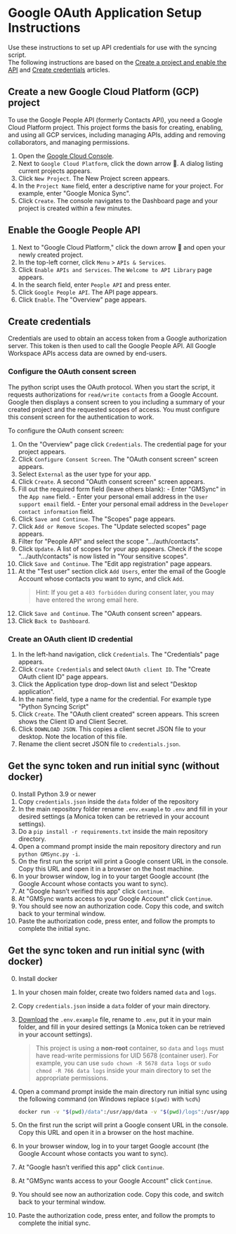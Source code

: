 [comment]: <> "LTeX: language=en-US"

# Google OAuth Application Setup Instructions

Use these instructions to set up API credentials for use with the syncing script.  
The following instructions are based on the [Create a project and enable the API](https://developers.google.com/workspace/guides/create-project) and [Create credentials](https://developers.google.com/workspace/guides/create-credentials) articles.

## Create a new Google Cloud Platform (GCP) project

To use the Google People API (formerly Contacts API), you need a Google Cloud Platform project. This project forms the basis for creating, enabling, and using all GCP services, including managing APIs, adding and removing collaborators, and managing permissions.

1. Open the [Google Cloud Console](https://console.cloud.google.com/).
2. Next to `Google Cloud Platform`, click the down arrow 🔽. A dialog listing current projects appears.
3. Click `New Project`. The New Project screen appears.
4. In the `Project Name` field, enter a descriptive name for your project. For example, enter "Google Monica Sync".
5. Click `Create`. The console navigates to the Dashboard page and your project is created within a few minutes.

## Enable the Google People API

1. Next to "Google Cloud Platform," click the down arrow 🔽 and open your newly created project.
2. In the top-left corner, click `Menu` > `APIs & Services`.
3. Click `Enable APIs and Services`. The `Welcome to API Library` page appears.
4. In the search field, enter `People API` and press enter.
5. Click `Google People API`. The API page appears.
6. Click `Enable`. The "Overview" page appears.

## Create credentials

Credentials are used to obtain an access token from a Google authorization server. This token is then used to call the Google People API. All Google Workspace APIs access data are owned by end-users.

### Configure the OAuth consent screen

The python script uses the OAuth protocol. When you start the script, it requests authorizations for `read/write contacts` from a Google Account. Google then displays a consent screen to you including a summary of your created project and the requested scopes of access. You must configure this consent screen for the authentication to work.

To configure the OAuth consent screen:

1. On the "Overview" page click `Credentials`. The credential page for your project appears.
2. Click `Configure Consent Screen`. The "OAuth consent screen" screen appears.
3. Select `External` as the user type for your app.
4. Click `Create`. A second "OAuth consent screen" screen appears.
5. Fill out the required form field (leave others blank):
        - Enter "GMSync" in the `App name` field.
        - Enter your personal email address in the `User support email` field.
        - Enter your personal email address in the `Developer contact information` field.
6. Click `Save and Continue`. The "Scopes" page appears.
7. Click `Add or Remove Scopes`. The "Update selected scopes" page appears.
8. Filter for "People API" and select the scope ".../auth/contacts".
9. Click `Update`. A list of scopes for your app appears. Check if the scope ".../auth/contacts" is now listed in "Your sensitive scopes".
10. Click `Save and Continue`. The "Edit app registration" page appears.
11. At the "Test user" section click `Add Users`, enter the email of the Google Account whose contacts you want to sync, and click `Add`.
    > Hint: If you get a `403 forbidden` during consent later, you may have entered the wrong email here.
12. Click `Save and Continue`. The "OAuth consent screen" appears.
13. Click `Back to Dashboard`.

### Create an OAuth client ID credential

1. In the left-hand navigation, click `Credentials`. The "Credentials" page appears.
2. Click `Create Credentials` and select `OAuth client ID`. The "Create OAuth client ID" page appears.
3. Click the Application type drop-down list and select "Desktop application".
4. In the name field, type a name for the credential. For example type "Python Syncing Script"
5. Click `Create`. The "OAuth client created" screen appears. This screen shows the Client ID and Client Secret.
6. Click `DOWNLOAD JSON`. This copies a client secret JSON file to your desktop. Note the location of this file.
7. Rename the client secret JSON file to `credentials.json`.

## Get the sync token and run initial sync (**without** docker)

0. Install Python 3.9 or newer
1. Copy `credentials.json` inside the `data` folder of the repository
2. In the main repository folder rename `.env.example` to `.env` and fill in your desired settings (a Monica token can be retrieved in your account settings).
3. Do a `pip install -r requirements.txt` inside the main repository directory.
4. Open a command prompt inside the main repository directory and run `python GMSync.py -i`.
5. On the first run the script will print a Google consent URL in the console. Copy this URL and open it in a browser on the host machine.
6. In your browser window, log in to your target Google account (the Google Account whose contacts you want to sync).
7. At "Google hasn’t verified this app" click `Continue`.
8. At "GMSync wants access to your Google Account" click `Continue`.
9. You should see now an authorization code. Copy this code, and switch back to your terminal window.
10. Paste the authorization code, press enter, and follow the prompts to complete the initial sync.

## Get the sync token and run initial sync (**with** docker)

0. Install docker
1. In your chosen main folder, create two folders named `data` and `logs`.
2. Copy `credentials.json` inside a `data` folder of your main directory.
3. [Download](https://github.com/antonplagemann/GoogleMonicaSync/blob/main/.env.example) the `.env.example` file, rename to `.env`, put it in your main folder, and fill in your desired settings (a Monica token can be retrieved in your account settings).
    > This project is using a **non-root** container, so `data` and `logs` must have read-write permissions for UID 5678 (container user).
    > For example, you can use `sudo chown -R 5678 data logs` or `sudo chmod -R 766 data logs` inside your main directory to set the appropriate permissions.
4. Open a command prompt inside the main directory run initial sync using the following command (on Windows replace `$(pwd)` with `%cd%`)

    ```bash
    docker run -v "$(pwd)/data":/usr/app/data -v "$(pwd)/logs":/usr/app/logs --env-file .env -it antonplagemann/google-monica-sync sh -c "python -u GMSync.py -i"
    ```

5. On the first run the script will print a Google consent URL in the console. Copy this URL and open it in a browser on the host machine.
6. In your browser window, log in to your target Google account (the Google Account whose contacts you want to sync).
7. At "Google hasn’t verified this app" click `Continue`.
8. At "GMSync wants access to your Google Account" click `Continue`.
9. You should see now an authorization code. Copy this code, and switch back to your terminal window.
10. Paste the authorization code, press enter, and follow the prompts to complete the initial sync.
